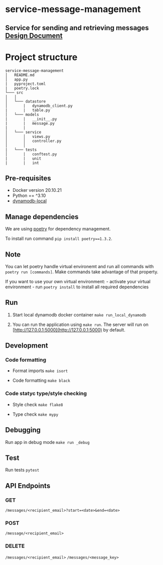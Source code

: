 # service-message-management
Service for sending and retrieving messages 
**[Design Document](https://sideways-snowplow-199.notion.site/Design-Document-service-message-management-99fadbd5af8042acb54d8222759c0ed9)**
---

<h1>Project structure</h1>

```
service-message-management
│   README.md
│   app.py
|   pyproject.toml
|   poetry.lock
└─── src
│   │
│   └─── datastore
│       |   dynamodb_client.py
|       |   table.py
│   └─── models
|       |   __init__.py
|       |   message.py
|       |
│   └─── service
│       │   views.py
│       │   controller.py
│       │
|   └─── tests
│       |   conftest.py
|       |   unit
|       |   int
```

## Pre-requisites

- Docker version 20.10.21
- Python == ^3.10
- [dynamodb-local](https://hub.docker.com/r/amazon/dynamodb-local)

## Manage dependencies

We are using [poetry](https://python-poetry.org/) for dependency management.

To install run command `pip install poetry==1.3.2`.

## Note 
You can let poetry handle virtual environemt and run all commands with `poetry run [commands]`. Make commands take advantage of that property.

If you want to use your own virtual environment:
    - activate your virtual environment
    - run `poetry install` to install all required dependencies 

## Run

1. Start local dynamodb docker container `make run_local_dynamodb`

2. You can run the application using `make run`. The server will run on [http://127.0.0.1:5000](http://127.0.0.1:5000) by default.

## Development
### Code formatting

- Format imports `make isort`

- Code formatting `make black`
### Code statyc type/style checking 

- Style check `make flake8`

- Type check `make mypy`


## Debugging

Run app in debug mode `make run _debug`

## Test
Run tests `pytest`

## API Endpoints


### GET
`/messages/<recipient_email>?start=<date>&end=<date>`

### POST
`/message/<recipient_email>`

### DELETE
`/messages/<recipient_email>`
`/messages/<message_key>`
